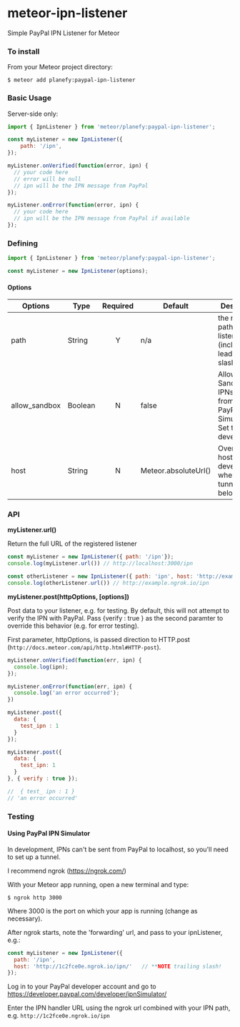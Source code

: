 # meteor-ipn-listener
Simple PayPal IPN Listener for Meteor

### To install
From your Meteor project directory:
```
$ meteor add planefy:paypal-ipn-listener
```

### Basic Usage

Server-side only:
```javascript
import { IpnListener } from 'meteor/planefy:paypal-ipn-listener';

const myListener = new IpnListener({
    path: '/ipn',
});

myListener.onVerified(function(error, ipn) {
  // your code here
  // error will be null
  // ipn will be the IPN message from PayPal
});

myListener.onError(function(error, ipn) {
  // your code here
  // ipn will be the IPN message from PayPal if available
});
```

### Defining
```javascript
import { IpnListener } from 'meteor/planefy:paypal-ipn-listener';

const myListener = new IpnListener(options);
```

#### Options

| Options | Type   | Required | Default | Description |
|---------|--------|:--------:|---------|-------------|
| path    | String | Y        |  n/a    | the route path for the listener (include leading slash) |
| allow_sandbox | Boolean | N | false   | Allow Sandbox IPNs (e.g. from PayPal's IPN Simulator).  Set to true in development |
| host    | String | N        | Meteor.absoluteUrl() | Override the host in development, when using a tunnel (see below) |

### API  

**myListener.url()**

Return the full URL of the registered listener

```javascript
const myListener = new IpnListener({ path: '/ipn'});
console.log(myListener.url()) // http://localhost:3000/ipn

const otherListener = new IpnListener({ path: 'ipn', host: 'http://example.ngrok.io/' });
console.log(otherListener.url()) // http://example.ngrok.io/ipn
```

**myListener.post(httpOptions, [options])**

Post data to your listener, e.g. for testing. By default, this will not attempt to verify the IPN with PayPal.  Pass {verify : true } as the second paramter to override this behavior (e.g. for error testing).

First parameter, httpOptions, is passed direction to HTTP.post (```http://docs.meteor.com/api/http.html#HTTP-post```).

```javascript
myListener.onVerified(function(err, ipn) {
  console.log(ipn);  
});

myListener.onError(function(err, ipn) {
  console.log('an error occurred');
})

myListener.post({
  data: {
    test_ipn : 1
  }
});

myListener.post({
  data: {
    test_ipn: 1
  }
}, { verify : true });

//  { test_ ipn : 1 }
// 'an error occurred'
```

### Testing

#### Using PayPal IPN Simulator

In development, IPNs can't be sent from PayPal to localhost, so you'll need to set up a tunnel.

I recommend ngrok (https://ngrok.com/)

With your Meteor app running, open a new terminal and type:
```
$ ngrok http 3000
```
Where 3000 is the port on which your app is running (change as necessary).

After ngrok starts, note the 'forwarding' url, and pass to your ipnListener, e.g.:
```javascript
const myListener = new IpnListener({
  path: '/ipn',
  host: 'http://1c2fce0e.ngrok.io/ipn/'   // **NOTE trailing slash!
});
```

Log in to your PayPal developer account and go to https://developer.paypal.com/developer/ipnSimulator/

Enter the IPN handler URL using the ngrok url combined with your IPN path, e.g. ```http://1c2fce0e.ngrok.io/ipn```
